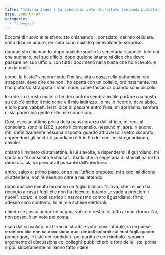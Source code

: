 ```yaml
---
title: "Indiana Jones e la scheda di voto all'estero (seconda puntata)"
date: 2008-04-07
categories: 
  - "thoughts"
---
```


Eccomi di nuovo al telefono. sto chiamando il consolato, dal mio cellulare. sono di buon umore, ieri sera sono rimasto piacevolmente sorpreso.

dunque sto chiamando. dopo qualche squillo la segretaria risponde. telefoni che suonano, nel suo ufficio. dopo qualche istante mi dice che dovro passare nel suo ufficio. con tutti i documenti nella busta che ho ricevuto. e con la busta.

come, la busta? sinceramente l'ho lasciata a casa, nella pattumiera. era strappata. devo dire che non l'ho aperta con un coltello, ordinatamente. ma l'ho piuttosto strappata a mani nude, come faccio da quando sono piccolo.

lei ride. io ci resto male. in fin dei conti mi sembra inutile portare una busta su cui c'è scritto il mio nome e il mio indirizzo. io me lo ricordo, dove abito.. e loro pure. vabbeh. lei mi dice di passare entro l'una, mi apriranno. sembra ci sia parecchia gente nelle mie condizioni.

Cosi, esco un attimo prima della pausa pranzo dall'ufficio, mi reco al consolato. sono le 1202, suono il campanello. nessuno mi apre. ri-suono. mh, definitivamente nessuna risposta. guardo attraverso il vetro oscurato, coprendomi gli occhi. il guardiano è li. in fin dei conti mi sta guardando, cavolo!

chiamo il numero di stamattina. è lui stavolta, a rispondermi: il guardiano. mi sputa un "il consolato è chiuso". ribatto che la segretaria di stamattina mi ha detto di... ok, ha premuto il pulsante dell'interfono.

entro, salgo al primo piano. entro nell'ufficio preposto, mi siedo. mi dicono di attendere, non 'è nessuno oltre a me. attendo.

dopo qualche minuto mi danno un foglio bianco: "scriva, che Lei non ha ricevuto a casa i fogli che non ha ricevuto. intanto Le vado a prendere i nuovi". scrivo, e cosi scarico il nervosismo contro il guardiano. firmo, adesso sono contento, ho le mie schede elettorali.

chiedo se posso andare in bagno, votare e restituire tutto al mio ritorno. No, non posso, è un voto per posta.

esco dal consolato, mi fermo in strada e voto. cosi naturale, in un paese straniero che non sa cosa siano quei simboli colorati sui miei fogli. questo pomeriggio, le liste dei candidati -per partito e con simbolo- saranno argomento di discussione coi colleghi. pubblicherò le foto delle liste, prima o poi. sinceramente mi hanno fatto ridere.

